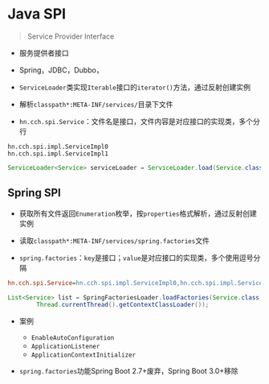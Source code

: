 # Java SPI
> Service Provider Interface

- 服务提供者接口

- Spring，JDBC，Dubbo，

- `ServiceLoader`类实现`Iterable`接口的`iterator()`方法，通过反射创建实例

- 解析`classpath*:META-INF/services/`目录下文件
- `hn.cch.spi.Service`：文件名是接口，文件内容是对应接口的实现类，多个分行
```
hn.cch.spi.impl.ServiceImpl0
hn.cch.spi.impl.ServiceImpl1
```

```java
ServiceLoader<Service> serviceLoader = ServiceLoader.load(Service.class);
```


## Spring SPI

- 获取所有文件返回`Enumeration`枚举，按`properties`格式解析，通过反射创建实例


- 读取`classpath*:META-INF/services/spring.factories`文件
- `spring.factories`：`key`是接口；`value`是对应接口的实现类，多个使用逗号分隔
```ini
hn.cch.spi.Service=hn.cch.spi.impl.ServiceImpl0,hn.cch.spi.impl.ServiceImpl1
```

```java
List<Service> list = SpringFactoriesLoader.loadFactories(Service.class,
        Thread.currentThread().getContextClassLoader());
```


- 案例
    - `EnableAutoConfiguration`
    - `ApplicationListener`
    - `ApplicationContextInitializer`

- `spring.factories`功能Spring Boot 2.7+废弃，Spring Boot 3.0+移除